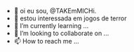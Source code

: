 - 👋 oi eu sou, @TAKEmMICHi.
- 👀 estou interessada em jogos de terror
- 🌱 I’m currently learning ...
- 💞️ I’m looking to collaborate on ...
- 📫 How to reach me ...

<!---
TAKEmMICHi/TAKEmMICHi is a ✨ special ✨ repository because its `README.md` (this file) appears on your GitHub profile.
You can click the Preview link to take a look at your changes.
--->
